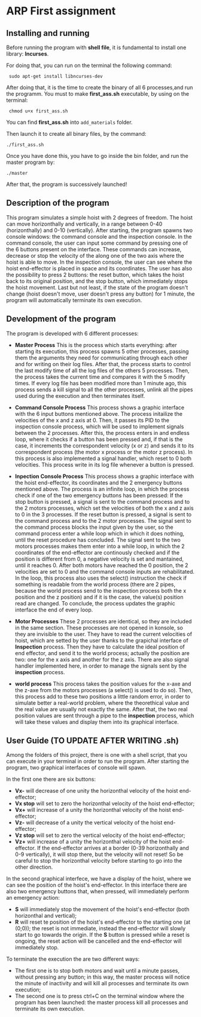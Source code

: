 # ARP First assignment

Installing and running
----------------------------------------------
Before running the program with **shell file**, it is fundamental to install one library:
**lncurses**.

For doing that, you can run on the terminal the following command:

``` sudo apt-get install libncurses-dev```

After doing that, it is the time to create the binary of all 6 processes,and run the programm. You must to make **first_ass.sh** executable, by using on the terminal:

``` chmod u+x first_ass.sh```

You can find **first_ass.sh** into ```add_materials``` folder. 

Then launch it to create all binary files, by the command:

```./first_ass.sh```

Once you have done this, you have to go inside the bin folder, and run the master program by:

```./master```

After that, the program is successively launched!

Description of the program
----------------------------------------------
This program simulates a simple hoist with 2 degrees of freedom.
The hoist can move horizonthally and vertically, in a range between 0-40 (horizonthally) and 0-10 (vertically).
After starting, the program spawns two console windows: the command console and the inspection console.
In the command console, the user can input some command by pressing one of the 6 buttons present on the interface. These commands can increase, decrease or stop the velocity of the along one of the two axis where the hoist is able to move.
In the inspection console, the user can see where the hoist end-effector is placed in space and its coordinates. The user has also the possibility to press 2 buttons: the reset button, which takes the hoist back to its original position, and the stop button, which immediately stops the hoist movement.
Last but not least, if the state of the program doesn't change (hoist doesn't move, user doesn't press any button) for 1 minute, the program will automatically terminate its own execution.

Development of the program
----------------------------------------------

The program is developed with 6 different processes:

* **Master Process**
This is the process which starts everything: after starting its execution, this process spawns 5 other processes, passing them the arguments they need for communicating through each other and for writing on their log files.
After that, the process starts to control the last modify time of all the log files of the others 5 processes. Then, the process takes the current time and compares it with the 5 modify times.
If every log file has been modified more than 1 minute ago, this process sends a kill signal to all the other processes, unlink all the pipes used during the execution and then terminates itself.

* **Command Console Process**
This process shows a graphic interface with the 6 input buttons mentioned above. The process initailize the velocities of the x and z axis at 0. Then, it passes its PID to the inspection console process, which will be used to implement signals between the 2 processes. After this, the process enters in and endless loop, where it checks if a button has been pressed and, if that is the case, it increments the correspondent velocity (x or z) and sends it to its correspondent process (the motor x process or the motor z process).
In this process is also implemented a signal handler, which reset to 0 both velocities.
This process write in its log file whenever a button is pressed.

* **Inpection Console Process**
This process shows a graphic interface with the hoist end-effector, its coordinates and the 2 emergency buttons mentioned above. The process is an infinite loop, in which the process check if one of the two emergency buttons has been pressed:
If the stop button is pressed, a signal is sent to the command process and to the 2 motors processes, which set the velocities of both the x and z axis to 0 in the 3 processes.
If the reset button is pressed, a signal is sent to the command process and to the 2 motor processes. The signal sent to the command process blocks the input given by the user, so the command process enter a while loop which in which it does nothing, until the reset procedure has concluded. The signal sent to the two motors processes makes them enter into a while loop, in which the 2 coordinates of the end-effector are continously checked and if the position is different from 0, a negative velocity is set and mantained, until it reaches 0.
After both motors have reached the 0 position, the 2 velocities are set to 0 and the command console inputs are rehabilitated.
In the loop, this process also uses the select() instruction the check if something is readable from the world process (there are 2 pipes, because the world process send to the inspection process both the x position and the z position) and if it is the case, the value(s) position read are changed.
To conclude, the process updates the graphic interface the end of every loop.

* **Motor Processes**
These 2 processes are identical, so they are included in the same section.
These processes are not opened in konsole, so they are invisible to the user. They have to read the current velocities of hoist, which are setted by the user thanks to the grapichal interface of **Inspection** process. Then they have to calculate the ideal position of end effector, and send it to the world process; actually the position are two: one for the x axis and another for the z axis.
There are also signal handler implemented here, in order to manage the signals sent by the **inspection** process.

* **world process**
This process takes the position values for the x-axe and the z-axe from the motors processes (a select() is used to do so). Then, this process add to these two positions a little random error, in order to simulate better a real-world problem, where the theorethical value and the real value are usually not exactly the same. After that, the two real position values are sent through a pipe to the **inspection** process, which will take these values and display them into its graphical interface.

User Guide (TO UPDATE AFTER WRITING .sh)
----------------------------------------------
Among the folders of this project, there is one with a shell script, that you can execute in your terminal in order to run the program.
After starting the program, two graphical interfaces of console will spawn.

In the first one there are six buttons:
* **Vx-** will decrease of one unity the horizonthal velocity of the hoist end-effector;
* **Vx stop** will set to zero the horizonthal velocity of the hoist end-effector;
* **Vx+** will increase of a unity the horizonthal velocity of the hoist end-effector;
* **Vz-** will decrease of a unity the vertical velocity of the hoist end-effector;
* **Vz stop** will set to zero the vertical velocity of the hoist end-effector;
* **Vz+** will increase of a unity the horizonthal velocity of the hoist end-effector.
If the end-effector arrives at a border (0-39 horizonthally and 0-9 vertically), it will stop there, but the velocity will not reset! So be careful to stop the horizonthal velocity before starting to go into the other direction.

In the second graphical interfece, we have a display of the hoist, where we can see the position of the hoist's end-effector. In this interface there are also two emergency buttons  that, when pressed, will immediately perform an emergency action:
* **S** will immediately stop the movement of the hoist's end-effector (both horizonthal and vertical);
* **R** will reset te position of the hoist's end-effector to the starting one (at (0;0)); the reset is not immediate, instead the end-effector will slowly start to go towards the origin.
If the **S** button is pressed while a reset is ongoing, the reset action will be cancelled and the end-effector will immediately stop.

To terminate the execution the are two different ways:
* The first one is to stop both motors and wait until a minute passes, without pressing any button; in this way, the master process will notice the minute of inactivity and will kill all processes and terminate its own execution;
* The second one is to press ctrl+C on the terminal window where the program has been launched: the master process kill all processes and terminate its own execution.
